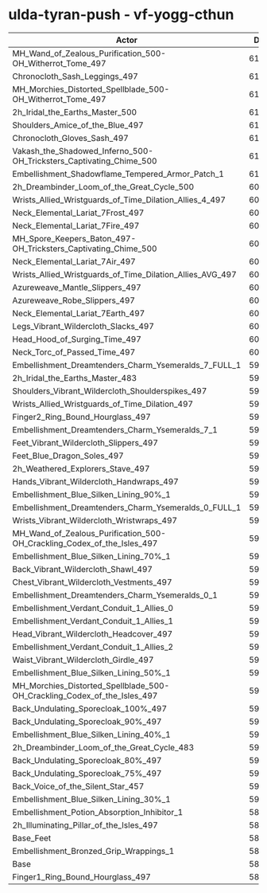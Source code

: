 # ulda-tyran-push - vf-yogg-cthun
| Actor | DPS | Increase |
|---|:---:|:---:|
|MH_Wand_of_Zealous_Purification_500-OH_Witherrot_Tome_497|61931|5.09%|
|Chronocloth_Sash_Leggings_497|61907|5.05%|
|MH_Morchies_Distorted_Spellblade_500-OH_Witherrot_Tome_497|61693|4.69%|
|2h_Iridal_the_Earths_Master_500|61687|4.68%|
|Shoulders_Amice_of_the_Blue_497|61382|4.16%|
|Chronocloth_Gloves_Sash_497|61341|4.09%|
|Vakash_the_Shadowed_Inferno_500-OH_Tricksters_Captivating_Chime_500|61279|3.98%|
|Embellishment_Shadowflame_Tempered_Armor_Patch_1|61121|3.72%|
|2h_Dreambinder_Loom_of_the_Great_Cycle_500|60892|3.33%|
|Wrists_Allied_Wristguards_of_Time_Dilation_Allies_4_497|60794|3.16%|
|Neck_Elemental_Lariat_7Frost_497|60767|3.12%|
|Neck_Elemental_Lariat_7Fire_497|60733|3.06%|
|MH_Spore_Keepers_Baton_497-OH_Tricksters_Captivating_Chime_500|60720|3.04%|
|Neck_Elemental_Lariat_7Air_497|60586|2.81%|
|Wrists_Allied_Wristguards_of_Time_Dilation_Allies_AVG_497|60571|2.78%|
|Azureweave_Mantle_Slippers_497|60565|2.77%|
|Azureweave_Robe_Slippers_497|60510|2.68%|
|Neck_Elemental_Lariat_7Earth_497|60194|2.14%|
|Legs_Vibrant_Wildercloth_Slacks_497|60139|2.05%|
|Head_Hood_of_Surging_Time_497|60062|1.92%|
|Neck_Torc_of_Passed_Time_497|60008|1.83%|
|Embellishment_Dreamtenders_Charm_Ysemeralds_7_FULL_1|59997|1.81%|
|2h_Iridal_the_Earths_Master_483|59925|1.69%|
|Shoulders_Vibrant_Wildercloth_Shoulderspikes_497|59913|1.67%|
|Wrists_Allied_Wristguards_of_Time_Dilation_497|59896|1.64%|
|Finger2_Ring_Bound_Hourglass_497|59852|1.56%|
|Embellishment_Dreamtenders_Charm_Ysemeralds_7_1|59780|1.44%|
|Feet_Vibrant_Wildercloth_Slippers_497|59730|1.36%|
|Feet_Blue_Dragon_Soles_497|59683|1.28%|
|2h_Weathered_Explorers_Stave_497|59656|1.23%|
|Hands_Vibrant_Wildercloth_Handwraps_497|59650|1.22%|
|Embellishment_Blue_Silken_Lining_90%_1|59624|1.18%|
|Embellishment_Dreamtenders_Charm_Ysemeralds_0_FULL_1|59611|1.15%|
|Wrists_Vibrant_Wildercloth_Wristwraps_497|59572|1.09%|
|MH_Wand_of_Zealous_Purification_500-OH_Crackling_Codex_of_the_Isles_497|59517|0.99%|
|Embellishment_Blue_Silken_Lining_70%_1|59466|0.91%|
|Back_Vibrant_Wildercloth_Shawl_497|59425|0.84%|
|Chest_Vibrant_Wildercloth_Vestments_497|59406|0.81%|
|Embellishment_Dreamtenders_Charm_Ysemeralds_0_1|59369|0.74%|
|Embellishment_Verdant_Conduit_1_Allies_0|59349|0.71%|
|Embellishment_Verdant_Conduit_1_Allies_1|59344|0.70%|
|Head_Vibrant_Wildercloth_Headcover_497|59342|0.70%|
|Embellishment_Verdant_Conduit_1_Allies_2|59327|0.67%|
|Waist_Vibrant_Wildercloth_Girdle_497|59323|0.67%|
|Embellishment_Blue_Silken_Lining_50%_1|59309|0.64%|
|MH_Morchies_Distorted_Spellblade_500-OH_Crackling_Codex_of_the_Isles_497|59278|0.59%|
|Back_Undulating_Sporecloak_100%_497|59239|0.52%|
|Back_Undulating_Sporecloak_90%_497|59237|0.52%|
|Embellishment_Blue_Silken_Lining_40%_1|59237|0.52%|
|2h_Dreambinder_Loom_of_the_Great_Cycle_483|59213|0.48%|
|Back_Undulating_Sporecloak_80%_497|59212|0.48%|
|Back_Undulating_Sporecloak_75%_497|59186|0.43%|
|Back_Voice_of_the_Silent_Star_457|59177|0.42%|
|Embellishment_Blue_Silken_Lining_30%_1|59151|0.37%|
|Embellishment_Potion_Absorption_Inhibitor_1|58997|0.11%|
|2h_Illuminating_Pillar_of_the_Isles_497|58995|0.11%|
|Base_Feet|58993|0.11%|
|Embellishment_Bronzed_Grip_Wrappings_1|58937|0.01%|
|Base|58931|0.00%|
|Finger1_Ring_Bound_Hourglass_497|58699|-0.39%|
